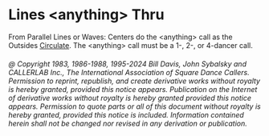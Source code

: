 
# Lines \<anything> Thru

From Parallel Lines or Waves: Centers do the \<anything> call 
as the Outsides [Circulate](../b1/circulate.md). 
The \<anything> call must be a 1-, 2-, or 4-dancer call.

###### @ Copyright 1983, 1986-1988, 1995-2024 Bill Davis, John Sybalsky and CALLERLAB Inc., The International Association of Square Dance Callers. Permission to reprint, republish, and create derivative works without royalty is hereby granted, provided this notice appears. Publication on the Internet of derivative works without royalty is hereby granted provided this notice appears. Permission to quote parts or all of this document without royalty is hereby granted, provided this notice is included. Information contained herein shall not be changed nor revised in any derivation or publication.
